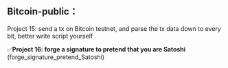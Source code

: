 ## Bitcoin-public：

Project 15: send a tx on Bitcoin testnet, and parse the tx data down to every bit, better write script yourself

✅**Project 16: forge a signature to pretend that you are Satoshi** (forge_signature_pretend_Satoshi)
